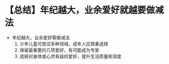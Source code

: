 # 【总结】年纪越大，业余爱好就越要做减法

-   年纪越大，业余爱好需做减法
    1.  少年儿童可尝试多种领域，成年人应慎重选择
    2.  保留最重要的几项爱好，有可能成为专家
    3.  选择对身体或心灵有益的爱好，提升生活质量和深度